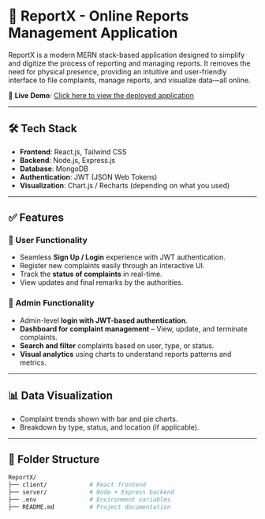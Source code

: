 # 🚨 ReportX - Online Reports Management Application

ReportX is a modern MERN stack-based application designed to simplify and digitize the process of reporting and managing reports. It removes the need for physical presence, providing an intuitive and user-friendly interface to file complaints, manage reports, and visualize data—all online.

🔗 **Live Demo**: [Click here to view the deployed application](https://report-x-eight.vercel.app/)

---

## 🛠️ Tech Stack

- **Frontend**: React.js, Tailwind CSS
- **Backend**: Node.js, Express.js
- **Database**: MongoDB
- **Authentication**: JWT (JSON Web Tokens)
- **Visualization**: Chart.js / Recharts (depending on what you used)

---

## ✅ Features

### 👤 User Functionality
- Seamless **Sign Up / Login** experience with JWT authentication.
- Register new complaints easily through an interactive UI.
- Track the **status of complaints** in real-time.
- View updates and final remarks by the authorities.

### 🔐 Admin Functionality
- Admin-level **login with JWT-based authentication**.
- **Dashboard for complaint management** – View, update, and terminate complaints.
- **Search and filter** complaints based on user, type, or status.
- **Visual analytics** using charts to understand reports patterns and metrics.

---

## 📊 Data Visualization
- Complaint trends shown with bar and pie charts.
- Breakdown by type, status, and location (if applicable).

---

## 📁 Folder Structure

```bash
ReportX/
├── client/            # React frontend
├── server/            # Node + Express backend
├── .env               # Environment variables
├── README.md          # Project documentation

